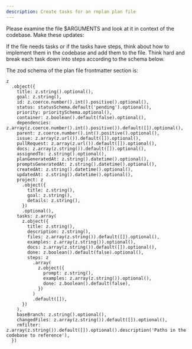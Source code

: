 ```yaml
---
description: Create tasks for an rmplan plan file
---
```


Please examine the file $ARGUMENTS and look at it in context of the codebase. Make these updates:


If the file needs tasks or if the tasks have steps, think about how to implement them in the codebase and add them to the file. Think hard and break each task
down into steps according to the schema below.

The zod schema of the plan file frontmatter section is:
```
z
  .object({
    title: z.string().optional(),
    goal: z.string(),
    id: z.coerce.number().int().positive().optional(),
    status: statusSchema.default('pending').optional(),
    priority: prioritySchema.optional(),
    container: z.boolean().default(false).optional(),
    dependencies: z.array(z.coerce.number().int().positive()).default([]).optional(),
    parent: z.coerce.number().int().positive().optional(),
    issue: z.array(z.url()).default([]).optional(),
    pullRequest: z.array(z.url()).default([]).optional(),
    docs: z.array(z.string()).default([]).optional(),
    assignedTo: z.string().optional(),
    planGeneratedAt: z.string().datetime().optional(),
    promptsGeneratedAt: z.string().datetime().optional(),
    createdAt: z.string().datetime().optional(),
    updatedAt: z.string().datetime().optional(),
    project: z
      .object({
        title: z.string(),
        goal: z.string(),
        details: z.string(),
      })
      .optional(),
    tasks: z.array(
      z.object({
        title: z.string(),
        description: z.string(),
        files: z.array(z.string()).default([]).optional(),
        examples: z.array(z.string()).optional(),
        docs: z.array(z.string()).default([]).optional(),
        done: z.boolean().default(false).optional(),
        steps: z
          .array(
            z.object({
              prompt: z.string(),
              examples: z.array(z.string()).optional(),
              done: z.boolean().default(false),
            })
          )
          .default([]),
      })
    ),
    baseBranch: z.string().optional(),
    changedFiles: z.array(z.string()).default([]).optional(),
    rmfilter: z.array(z.string()).default([]).optional().description('Paths in the codebase to reference'),
  })
```
